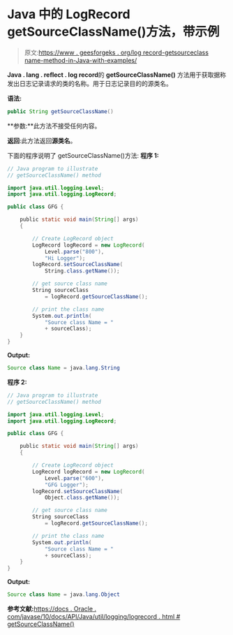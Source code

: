 # Java 中的 LogRecord getSourceClassName()方法，带示例

> 原文:[https://www . geesforgeks . org/log record-getsourceclass name-method-in-Java-with-examples/](https://www.geeksforgeeks.org/logrecord-getsourceclassname-method-in-java-with-examples/)

**Java . lang . reflect . log record**的 **getSourceClassName()** 方法用于获取据称发出日志记录请求的类的名称。用于日志记录目的的源类名。

**语法:**

```java
public String getSourceClassName()

```

**参数:**此方法不接受任何内容。

**返回**:此方法返回**源类名**。

下面的程序说明了 getSourceClassName()方法:
**程序 1:**

```java
// Java program to illustrate
// getSourceClassName() method

import java.util.logging.Level;
import java.util.logging.LogRecord;

public class GFG {

    public static void main(String[] args)
    {

        // Create LogRecord object
        LogRecord logRecord = new LogRecord(
            Level.parse("800"),
            "Hi Logger");
        logRecord.setSourceClassName(
            String.class.getName());

        // get source class name
        String sourceClass
            = logRecord.getSourceClassName();

        // print the class name
        System.out.println(
            "Source class Name = "
            + sourceClass);
    }
}
```

**Output:**

```java
Source class Name = java.lang.String

```

**程序 2:**

```java
// Java program to illustrate
// getSourceClassName() method

import java.util.logging.Level;
import java.util.logging.LogRecord;

public class GFG {

    public static void main(String[] args)
    {

        // Create LogRecord object
        LogRecord logRecord = new LogRecord(
            Level.parse("600"),
            "GFG Logger");
        logRecord.setSourceClassName(
            Object.class.getName());

        // get source class name
        String sourceClass
            = logRecord.getSourceClassName();

        // print the class name
        System.out.println(
            "Source class Name = "
            + sourceClass);
    }
}
```

**Output:**

```java
Source class Name = java.lang.Object

```

**参考文献:**[https://docs . Oracle . com/javase/10/docs/API/Java/util/logging/logrecord . html # getSourceClassName()](https://docs.oracle.com/javase/10/docs/api/java/util/logging/LogRecord.html#getSourceClassName())
